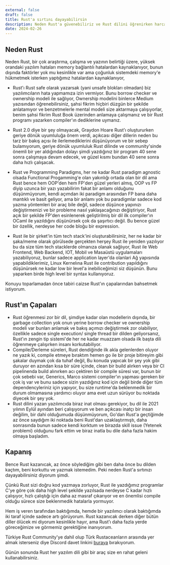 ```yaml
---
external: false
draft: false
title: Rust'a sırtını dayayabilirsin
description: Neden Rust'a güvenebiliriz ve Rust dilini öğrenirken harcadığımız zamana değer mi?
date: 2024-02-26
---
```


## Neden Rust
Neden Rust, bir çok araştırma, çalışma ve yazının belirtiği üzere, yüksek orandaki yazılım hataları memory bağlantılı hatalardan kaynaklanıyor, bunun dışında faktörler yok mu kesinlikle var ama  çoğunluk sistemdeki memory'e hükmetmek isterken yaptığımız hatalardan kaynaklanıyor,

- Rust'ı Rust safe olarak yazarsak (yani unsafe blokları olmadan) biz yazılımcıların hata yapmamıza izin vermiyor. Bunu borrow checker ve ownership modeli ile sağlıyor, Ownership modelini binlerce Medium yazısından öğrenebilirsiniz, şahsi fikrim hiçbiri düzgün bir şekilde anlatamıyor ve benzetmelerle mental modeli size aktarmaya çalışıyorlar, benim şahsi fikrim Rust Book üzerinden anlamaya çalışmanız ve bir Rust programı yazarken compiler'ın dediklerine uymanız.

- Rust 2.0 diye bir şey olmayacak, Graydon Hoare Rust'ı oluştururken geriye dönük uyumluluğa önem verdi, açıkcası diğer dillerin neden bu tarz bir bakış açısı ile ilerlemediklerini düşünüyorum ve bir sebep bulamıyorum, geriye dönük uyumluluk Rust dilinde ve community'sinde önemli bir yer aldığından dolayı şimdi yazdığınız bir program 40 sene sonra çalışmaya devam edecek, ve güzel kısmı bundan 40 sene sonra daha hızlı çalışacak.


- Rust ve Programming Paradigms, her ne kadar Rust paradigm agnostic olsada Functional Progamming'e olan yakınlığı ortada olan bir dil ama Rust bence hem OOP'den hem FP'den güzel yerleri almış, OOP vs FP diyip uzunca bir yazı yazabilirim fakat bir anlamı olduğunu düşünmüyorum, kendi açımdan iki paradigm arasından FP bana daha mantıklı ve basit geliyor, ama bir anlamı yok bu paradigmlar sadece kod yazma yöntemleri bir araç bile değil, sadece düşünce yapınızı değiştirmenizi ve bir probleme nasıl yaklaşacağınızı değiştiriyor, Rust açık bir şekilde FP'den esinlenerek geliştirilmiş bir dil ilk compiler'ın OCaml ile yazıldığını düşünürsek  çok da şaşırtıcı değil. Bu bence güzel bir özellik, nerdeyse her code bloğu bir expression.

- Rust ile bir şirket'in tüm tech stack'ini oluşturabilirsiniz, her ne kadar bir şaka/meme olarak görülsede gerçekten herşey Rust ile yeniden yazılıyor bu da size tüm tech stacklerde olmanıza olanak sağlıyor, Rust ile Web Frontend, Web Backend, IOT, Mobil ve Masaüstü uygulamaları yazabiliyoruz, bunlar sadece application layer'da olanlari Ağ yapısında yapabildiklerimiz, Linux Kernelına Rust ile contribution yapıldığını düşünürsek ne kadar low bir level'a inebiliceğimizi siz düşünün. Bunu yaparken birde high level bir syntax kullanıyoruz.


Konuyu toparlamadan önce tabiri caizse Rust'ın çapalarından bahsetmek istiyorum.
## Rust'ın Çapaları
- Rust öğrenmesi zor bir dil, şimdiye kadar olan modellerin dışında, bir garbage collection yok onun yerine borrow checker ve ownership modeli var bunları anlamak ve bakış açımızı değiştirmek zor olabiliyor, özellikle sadece single execution/ single thread bir dilden geliyorsanız, Rust'ın zengin tip sistemi'de her ne kadar muazzam olsada ilk başta dili öğrenmeye çalışırken insanı korkutabiliyor.
- Compile/Derleme süreleri, Rust dendiğinde ilk akla gelenlerden oluyor ne yazık ki, compile etmeye bıraktım hemen go ile bir proje bitireyim gibi şakalar duymak çok da tuhaf değil, Bu konuda yapıcak bir şey yok gibi duruyor en azından kısa bir süre içinde, clean bir build alırken veya bir CI pipelinenda build alınırken acı çektiren bir compile süresi var, bunun bir çok sebebi var, Generics, Marco sistemi compiler'ın yapması gereken bir çok iş var ve bunu sadece sizin yazdığınız kod için değil birde diğer tüm dependencyleriniz için yapıyor, bu size runtime'da beklenmedik bir durum olmamasına yardımcı oluyor ama evet uzun sürüyor bu noktada diyecek bir şey yok.
- Rust dilini yazan yazılımcıda biraz inat olması gerekiyor, bu dil ile 2021 yılının Eylül ayından beri çalışıyorum ve ben açıkcası inatçı bir insan değilim, bir dahi olduğumuda düşünmüyorum, Go'dan Rust'a geçtiğimde az önce saydığım iki noktada beni Rust'dan uzaklaştırmıştı, daha sonrasında bunun sadece kendi korktum ve birazda skill issue (Yetenek problemi) olduğunu fark ettim ve biraz inatla bu dile daha fazla hakim olmaya başladım.

## Kapanış
Bence Rust kazanıcak, az önce söylediğim gibi ben daha önce bu dilden kaçtım, beni korkuttu ve yazmak istemedim. Peki neden Rust'a sırtınızı dayayabilirsiniz diyorum şimdi.

Çünkü Rust sizi doğru kod yazmaya zorluyor, Rust ile yazdığımız programlar C'ye göre çok daha high level şekilde yazılsada nerdeyse C kadar hızlı çalışıyor, hızlı çalıştığı için daha az masraf çıkarıyor ve en önemlisi compile olduğu sürece size beklenmedik hatalarla yormuyor.

Hem iş veren tarafından baktığımda, hemde bir yazılımcı olarak baktığımda iki taraf içinde sadece artı görüyorum. Rust kazanıcak derken diğer bütün diller ölücek mi diyorum kesinlikle hayır, ama Rust'ı daha fazla yerde göreceğimize ve görmemiz gerektiğine inanıyorum.

Türkiye Rust Community'ye dahil olup Türk Rustaceanların arasında yer almak isterseniz diye Discord davet linkini [buraya](https://discord.gg/QRdP9CV7pE) bırakıyorum.

Günün sonunda Rust her yazılım dili gibi bir araç size en rahat geleni kullanabilirsiniz.
